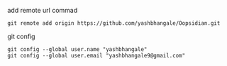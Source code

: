add remote url commad

```
git remote add origin https://github.com/yashbhangale/Oopsidian.git
```


git config
```
git config --global user.name "yashbhangale"
git config --global user.email "yashbhangale9@gmail.com"
```

